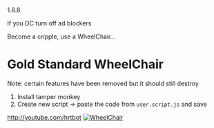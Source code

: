 1.8.8

If you DC turn off ad blockers


Become a cripple, use a WheelChair...


# Gold Standard WheelChair
Note: certain features have been removed but it should still destroy

1. Install tamper monkey
2. Create new script -> paste the code from `user.script.js` and save

http://youtube.com/hrtbot
[![WheelChair](https://i.imgur.com/FXvZhq3.png)](http://youtube.com/hrtbot)


